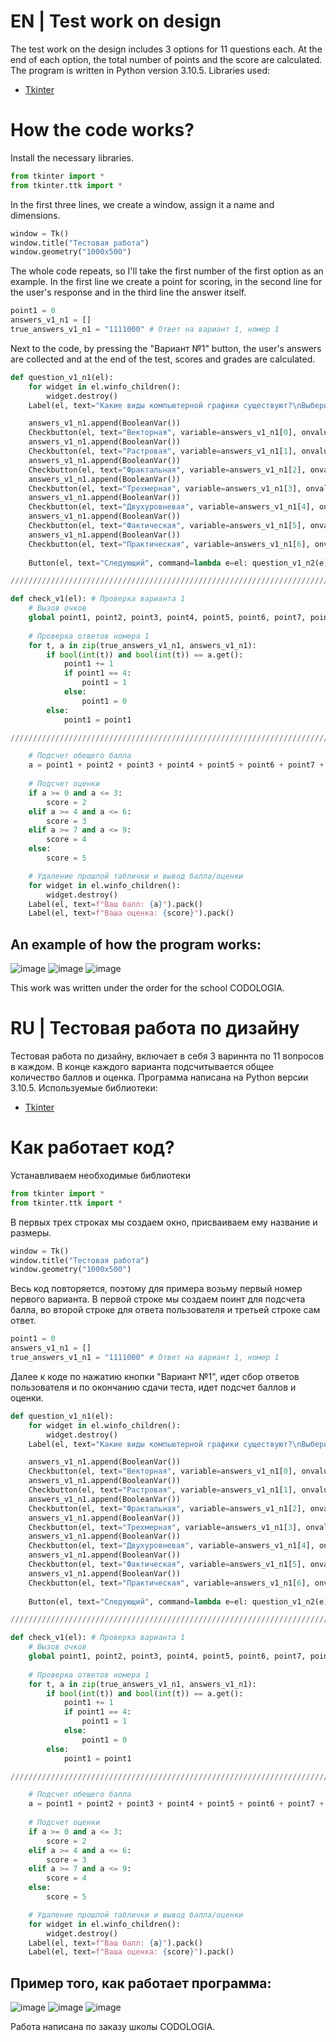 # EN | Test work on design
The test work on the design includes 3 options for 11 questions each. At the end of each option, the total number of points and the score are calculated. The program is written in Python version 3.10.5. Libraries used:
- [Tkinter](https://docs.python.org/3/library/tkinter.html)

# How the code works?
Install the necessary libraries.
```python
from tkinter import *
from tkinter.ttk import *
```
In the first three lines, we create a window, assign it a name and dimensions.
```python
window = Tk()
window.title("Тестовая работа")
window.geometry("1000x500")
```

The whole code repeats, so I'll take the first number of the first option as an example.
In the first line we create a point for scoring, in the second line for the user's response and in the third line the answer itself.
```python
point1 = 0
answers_v1_n1 = []
true_answers_v1_n1 = "1111000" # Ответ на вариант 1, номер 1
```

Next to the code, by pressing the "Вариант №1" button, the user's answers are collected and at the end of the test, scores and grades are calculated.


```python
def question_v1_n1(el):
    for widget in el.winfo_children():
        widget.destroy()
    Label(el, text="Какие виды компьютерной графики существуют?\nВыберите несколько вариантов ответа.").pack()

    answers_v1_n1.append(BooleanVar())
    Checkbutton(el, text="Векторная", variable=answers_v1_n1[0], onvalue=1, offvalue=0).pack(anchor=W)
    answers_v1_n1.append(BooleanVar())
    Checkbutton(el, text="Растровая", variable=answers_v1_n1[1], onvalue=1, offvalue=0).pack(anchor=W)
    answers_v1_n1.append(BooleanVar())
    Checkbutton(el, text="Фрактальная", variable=answers_v1_n1[2], onvalue=1, offvalue=0).pack(anchor=W)
    answers_v1_n1.append(BooleanVar())
    Checkbutton(el, text="Трехмерная", variable=answers_v1_n1[3], onvalue=1, offvalue=0).pack(anchor=W)
    answers_v1_n1.append(BooleanVar())
    Checkbutton(el, text="Двухуровневая", variable=answers_v1_n1[4], onvalue=1, offvalue=0).pack(anchor=W)
    answers_v1_n1.append(BooleanVar())
    Checkbutton(el, text="Фактическая", variable=answers_v1_n1[5], onvalue=1, offvalue=0).pack(anchor=W)
    answers_v1_n1.append(BooleanVar())
    Checkbutton(el, text="Практическая", variable=answers_v1_n1[6], onvalue=1, offvalue=0).pack(anchor=W)
    
    Button(el, text="Следующий", command=lambda e=el: question_v1_n2(e)).pack()

////////////////////////////////////////////////////////////////////////////////////////////////////////////////////////////

def check_v1(el): # Проверка варианта 1
    # Вызов очков
    global point1, point2, point3, point4, point5, point6, point7, point8, point9, point10, point11
    
    # Проверка ответов номера 1
    for t, a in zip(true_answers_v1_n1, answers_v1_n1):
        if bool(int(t)) and bool(int(t)) == a.get():
            point1 += 1
            if point1 == 4:
                point1 = 1
            else:
                point1 = 0
        else:
            point1 = point1

////////////////////////////////////////////////////////////////////////////////////////////////////////////////////////////

    # Подсчет обещего балла
    a = point1 + point2 + point3 + point4 + point5 + point6 + point7 + point8 + point9 + point10 + point11
 
    # Подсчет оценки
    if a >= 0 and a <= 3:
        score = 2
    elif a >= 4 and a <= 6:
        score = 3
    elif a >= 7 and a <= 9:
        score = 4
    else:
        score = 5

    # Удаление прошлой таблички и вывод балла/оценки
    for widget in el.winfo_children():
        widget.destroy()
    Label(el, text=f"Ваш балл: {a}").pack()
    Label(el, text=f"Ваша оценка: {score}").pack()
```

## An example of how the program works:

![image](https://user-images.githubusercontent.com/64695348/235352251-eeae3240-ab51-4fd1-a4d7-32c070179589.png)
![image](https://user-images.githubusercontent.com/64695348/235352232-6ef8d59f-3490-4006-92ca-7ecc7a75f909.png)
![image](https://user-images.githubusercontent.com/64695348/235352294-7bb2209c-2be1-42c9-89b2-5866328c9d75.png)

This work was written under the order for the school CODOLOGIA.
 
# RU | Тестовая работа по дизайну
Тестовая работа по дизайну, включает в себя 3 вариннта по 11 вопросов в каждом. В конце каждого варианта подсчитывается общее количество баллов и оценка. Программа написана на Python версии 3.10.5. Используемые библиотеки:
- [Tkinter](https://docs.python.org/3/library/tkinter.html)

# Как работает код?
Устанавливаем необходимые библиотеки
```python
from tkinter import *
from tkinter.ttk import *
```

В первых трех строках мы создаем окно, присваиваем ему название и размеры.
```python
window = Tk()
window.title("Тестовая работа")
window.geometry("1000x500")
```

Весь код повторяется, поэтому для примера возьму первый номер первого варианта.
В первой строке мы создаем поинт для подсчета балла, во второй строке для ответа пользователя и третьей строке сам ответ.

```python
point1 = 0
answers_v1_n1 = []
true_answers_v1_n1 = "1111000" # Ответ на вариант 1, номер 1
```

Далее к коде по нажатию кнопки "Вариант №1", идет сбор ответов пользователя и по окончанию сдачи теста, идет подсчет баллов и оценки.

```python
def question_v1_n1(el):
    for widget in el.winfo_children():
        widget.destroy()
    Label(el, text="Какие виды компьютерной графики существуют?\nВыберите несколько вариантов ответа.").pack()

    answers_v1_n1.append(BooleanVar())
    Checkbutton(el, text="Векторная", variable=answers_v1_n1[0], onvalue=1, offvalue=0).pack(anchor=W)
    answers_v1_n1.append(BooleanVar())
    Checkbutton(el, text="Растровая", variable=answers_v1_n1[1], onvalue=1, offvalue=0).pack(anchor=W)
    answers_v1_n1.append(BooleanVar())
    Checkbutton(el, text="Фрактальная", variable=answers_v1_n1[2], onvalue=1, offvalue=0).pack(anchor=W)
    answers_v1_n1.append(BooleanVar())
    Checkbutton(el, text="Трехмерная", variable=answers_v1_n1[3], onvalue=1, offvalue=0).pack(anchor=W)
    answers_v1_n1.append(BooleanVar())
    Checkbutton(el, text="Двухуровневая", variable=answers_v1_n1[4], onvalue=1, offvalue=0).pack(anchor=W)
    answers_v1_n1.append(BooleanVar())
    Checkbutton(el, text="Фактическая", variable=answers_v1_n1[5], onvalue=1, offvalue=0).pack(anchor=W)
    answers_v1_n1.append(BooleanVar())
    Checkbutton(el, text="Практическая", variable=answers_v1_n1[6], onvalue=1, offvalue=0).pack(anchor=W)
    
    Button(el, text="Следующий", command=lambda e=el: question_v1_n2(e)).pack()

////////////////////////////////////////////////////////////////////////////////////////////////////////////////////////////

def check_v1(el): # Проверка варианта 1
    # Вызов очков
    global point1, point2, point3, point4, point5, point6, point7, point8, point9, point10, point11
    
    # Проверка ответов номера 1
    for t, a in zip(true_answers_v1_n1, answers_v1_n1):
        if bool(int(t)) and bool(int(t)) == a.get():
            point1 += 1
            if point1 == 4:
                point1 = 1
            else:
                point1 = 0
        else:
            point1 = point1

////////////////////////////////////////////////////////////////////////////////////////////////////////////////////////////

    # Подсчет обещего балла
    a = point1 + point2 + point3 + point4 + point5 + point6 + point7 + point8 + point9 + point10 + point11
 
    # Подсчет оценки
    if a >= 0 and a <= 3:
        score = 2
    elif a >= 4 and a <= 6:
        score = 3
    elif a >= 7 and a <= 9:
        score = 4
    else:
        score = 5

    # Удаление прошлой таблички и вывод балла/оценки
    for widget in el.winfo_children():
        widget.destroy()
    Label(el, text=f"Ваш балл: {a}").pack()
    Label(el, text=f"Ваша оценка: {score}").pack()
```

## Пример того, как работает программа:

![image](https://user-images.githubusercontent.com/64695348/235352251-eeae3240-ab51-4fd1-a4d7-32c070179589.png)
![image](https://user-images.githubusercontent.com/64695348/235352232-6ef8d59f-3490-4006-92ca-7ecc7a75f909.png)
![image](https://user-images.githubusercontent.com/64695348/235352294-7bb2209c-2be1-42c9-89b2-5866328c9d75.png)

Работа написана по заказу школы CODOLOGIA.
